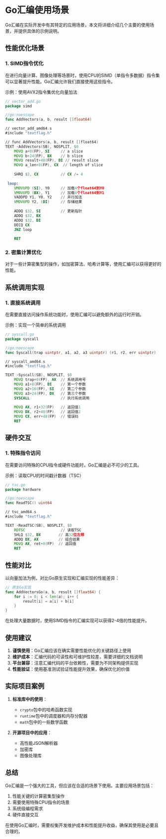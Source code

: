 # Go汇编使用场景

Go汇编在实际开发中有其特定的应用场景，本文将详细介绍几个主要的使用场景，并提供具体的示例说明。

## 性能优化场景

### 1. SIMD指令优化

在进行向量计算、图像处理等场景时，使用CPU的SIMD（单指令多数据）指令集可以显著提升性能。Go汇编允许我们直接使用这些指令。

示例：使用AVX2指令集优化向量加法

```go
// vector_add.go
package simd

//go:noescape
func AddVectors(a, b, result []float64)
```

```asm
// vector_add_amd64.s
#include "textflag.h"

// func AddVectors(a, b, result []float64)
TEXT ·AddVectors(SB), NOSPLIT, $0
    MOVQ a+0(FP), SI     // a slice
    MOVQ b+24(FP), BX    // b slice
    MOVQ result+48(FP), DI // result slice
    MOVQ a_len+8(FP), CX  // length of slice
    
    SHRQ $2, CX          // CX /= 4
    
 loop:
    VMOVUPD (SI), Y0     // 加载4个float64到Y0
    VMOVUPD (BX), Y1     // 加载4个float64到Y1
    VADDPD Y1, Y0, Y2    // 并行加法
    VMOVUPD Y2, (DI)     // 存储结果
    
    ADDQ $32, SI         // 更新指针
    ADDQ $32, BX
    ADDQ $32, DI
    DECQ CX
    JNZ loop
    
    RET
```

### 2. 密集计算优化

对于一些计算密集型的操作，如加密算法、哈希计算等，使用汇编可以获得更好的性能。

## 系统调用实现

### 1. 直接系统调用

在需要直接访问操作系统功能时，使用汇编可以避免额外的运行时开销。

示例：实现一个简单的系统调用

```go
// syscall.go
package syscall

//go:noescape
func Syscall(trap uintptr, a1, a2, a3 uintptr) (r1, r2, err uintptr)
```

```asm
// syscall_amd64.s
#include "textflag.h"

TEXT ·Syscall(SB), NOSPLIT, $0
    MOVQ trap+0(FP), AX  // 系统调用号
    MOVQ a1+8(FP), DI    // 第一个参数
    MOVQ a2+16(FP), SI   // 第二个参数
    MOVQ a3+24(FP), DX   // 第三个参数
    SYSCALL              // 执行系统调用
    
    MOVQ AX, r1+32(FP)   // 返回值1
    MOVQ DX, r2+40(FP)   // 返回值2
    MOVQ CX, err+48(FP)  // 错误码
    RET
```

## 硬件交互

### 1. 特殊指令访问

在需要访问特殊的CPU指令或硬件功能时，Go汇编是必不可少的工具。

示例：读取CPU的时间戳计数器（TSC）

```go
// tsc.go
package hardware

//go:noescape
func ReadTSC() uint64
```

```asm
// tsc_amd64.s
#include "textflag.h"

TEXT ·ReadTSC(SB), NOSPLIT, $0
    RDTSC                // 读取TSC
    SHLQ $32, DX        // 高32位左移
    ADDQ DX, AX         // 组合结果
    MOVQ AX, ret+0(FP)  // 返回值
    RET
```

## 性能对比

以向量加法为例，对比Go原生实现和汇编实现的性能差异：

```go
// 原生Go实现
func AddVectorsGo(a, b, result []float64) {
    for i := 0; i < len(a); i++ {
        result[i] = a[i] + b[i]
    }
}
```

在处理大量数据时，使用SIMD指令的汇编实现可以获得2-4倍的性能提升。

## 使用建议

1. **谨慎使用**：Go汇编应该在确实需要性能优化的关键路径上使用
2. **维护成本**：汇编代码的可读性和可维护性较差，需要详细的文档说明
3. **平台兼容**：注意汇编代码的平台依赖性，需要为不同架构提供实现
4. **性能验证**：使用基准测试验证性能提升效果，确保优化的价值

## 实际项目案例

1. **标准库中的使用**：
   - `crypto`包中的哈希函数实现
   - `runtime`包中的调度器和内存分配器
   - `math`包中的一些数学函数

2. **开源项目中的应用**：
   - 高性能JSON解析器
   - 加密库
   - 图像处理库

## 总结

Go汇编是一个强大的工具，但应该在合适的场景下使用。主要应用场景包括：

1. 性能关键的计算密集型操作
2. 需要使用特殊CPU指令的场景
3. 系统级编程需求
4. 硬件直接交互

在使用Go汇编时，需要权衡开发维护成本和性能提升收益，确保其使用是必要且合理的。